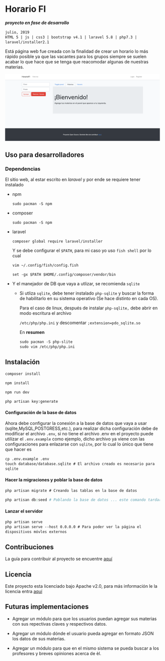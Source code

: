 # Horario FI

***proyecto en fase de desarrollo***

```shell
julio, 2019
HTML 5 | js | css3 | bootstrap v4.1 | laravel 5.8 | php7.3 | laravel/installer2.1
```
Está página web fue creada con la finalidad de crear un horario lo más rápido posible ya que las vacantes para los grupos siempre se suelen acabar lo que hace que se tenga que reacomodar algunas de nuestras materias.

![Primeras impresiones](img/s2.png)

## Uso para desarrolladores

### Dependencias

El sitio web, al estar escrito en *laravel* y por ende se requiere tener instalado 

* npm 

  ```shell
  sudo pacman -S npm
  ```

* composer

  ```shell
  sudo pacman -S npm
  ```

* laravel

  ```shell
  composer global require laravel/installer
  ```

  Y se debe configurar el `$PATH`, para mi caso yo uso `fish shell` por lo cual

  ```shell
  vim ~/.config/fish/config.fish 
  ```

  ```shell
  set -gx $PATH $HOME/.config/composer/vendor/bin
  ```

* Y el manejador de DB que vaya a utlizar, se recomienda `sqlite`
  
  * Si utliza `sqlite`, debe tener instalado  `php-sqlite` y buscar la forma de habilitarlo en su sistema operativo (Se hace distinto en cada OS).
  
    Para el caso de linux, después de instalar `php-sqlite,` debe abrir en modo escritura el archivo
  
    `/etc/php/php.ini` y descomentar `;extension=pdo_sqlite.so`
  
    En **resumen**
  
    ```shell
    sudo pacman -S php-slite
    sudo vim /etc/php/php.ini
    ```

## Instalación


```shell
composer install
```

```shell
npm install
```

```shell
npm run dev
```

```shell
php artisan key:generate
```

#### Configuración de la base de datos

Ahora debe configurar la conexión a la base de datos que vaya a usar (sqlite,MySQL,POSTGRESS,etc.), para realizar dicha configuración debe de modificar el archivo `.env`, si no tiene el archivo .env en el proyecto puede utilizar el `.env.example` como ejemplo, dicho archivo ya viene con las configuraciones para enlazarse con `sqlite`, por lo cual lo único que tiene que hacer es

```shell
cp .env.example .env
touch database/database.sqlite # El archivo creado es necesario para sqlite
```

#### Hacer la migraciones y poblar la base de datos

```shell
php artisan migrate # Creando las tablas en la base de datos
```

```php
php artisan db:seed # Poblando la base de datos ... este comando tardará algo de tiempo
```

#### Lanzar el servidor

```shell
php artisan serve
php artisan serve --host 0.0.0.0 # Para poder ver la página el dispositivos móvles externos
```

##  Contribuciones

La guía para contribuir al proyecto se encuentre [aquí](CONTRIBUTING.md)

## Licencia

Este proyecto esta licenciado bajo Apache v2.0, para más información le la licencia entra [aquí](LICENSE)

## Futuras implementaciones

* Agregar un módulo para que los usuarios puedan agregar sus materias con sus repectivas claves y respectivos datos.

* Agregar un módulo dónde el usuario pueda agregar en formato JSON los datos de sus materias.

* Agregar un módulo para que en el mismo sistema se pueda buscar a los profesores y breves opiniones acerca de èl.